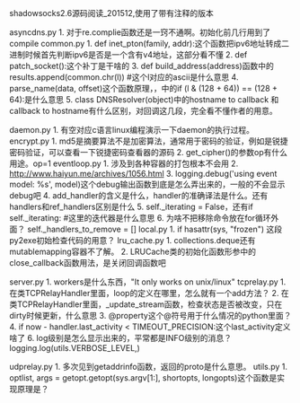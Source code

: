 shadowsocks2.6源码阅读_201512,使用了带有注释的版本

asyncdns.py
	1. 对于re.complie函数还是一窍不通啊。初始化前几行用到了compile
common.py
	1. def inet_pton(family, addr):这个函数把ipv6地址转成二进制时候首先判断ipv6是否是一个含有v4地址，这部分看不懂
	2. def patch_socket():这个补丁是干啥的
	3. def build_address(address)函数中的results.append(common.chr(l)) #这个l对应的ascii是什么意思
	4. parse_name(data, offset)这个函数原理，，中的if (l & (128 + 64)) == (128 + 64):是什么意思
	5. class DNSResolver(object)中的hostname to callback 和 callback to hostname有什么区别，对回调这几段，完全看不懂作者的用意。

daemon.py
	1. 有空对应c语言linux编程演示一下daemon的执行过程。
encrypt.py
	1. md5是摘要算法不是加密算法，通常用于密码的验证，例如是锐捷密码验证，可以查看一下锐捷密码查看器的源码
	2. get_cipher()的参数op有什么用途。op=1
eventloop.py
	1. 涉及到各种容器的打包根本不会用
	2. http://www.haiyun.me/archives/1056.html
	3. logging.debug('using event model: %s', model)这个debug输出函数到底是怎么弄出来的，一般的不会显示debug吧
	4. add_handler的含义是什么，handler的准确译法是什么。还有handlers和ref_handlers区别是什么
	5. self._iterating = False，还有if self._iterating: #这里的迭代器是什么意思
	6. 为啥不把移除命令放在for循环外面？ self._handlers_to_remove = []
local.py
	1. if hasattr(sys, "frozen") 这段py2exe初始检查代码的用意？
lru_cache.py
	1. collections.deque还有mutablemapping容器不了解。
	2. LRUCache类的初始化函数形参中的close_callback函数用法，是关闭回调函数吧

server.py
	1. workers是什么东西，"It only works on unix/linux"
tcprelay.py
	1. 在类TCPRelayHandler里面，loop的定义在哪里，怎么就有一个add方法？
	2. 在类TCPRelayHandler里面，_update_stream函数，检查状态是否被改变，只在dirty时候更新，什么意思
	3. @property这个@符号用于什么情况的python里面？
	4. if now - handler.last_activity < TIMEOUT_PRECISION:这个last_activity定义啥了
	6. log级别是怎么显示出来的，平常都是INFO级别的消息？logging.log(utils.VERBOSE_LEVEL,)
	
udprelay.py
	1. 多次见到getaddrinfo函数，返回的proto是什么意思。
utils.py
	1. optlist, args = getopt.getopt(sys.argv[1:], shortopts, longopts)这个函数是实现原理是？